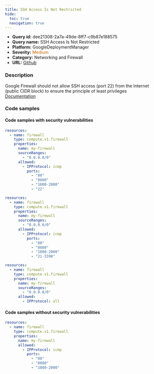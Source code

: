 ```yaml
---
title: SSH Access Is Not Restricted
hide:
  toc: true
  navigation: true
---
```


<style>
  .highlight .hll {
    background-color: #ff171742;
  }
  .md-content {
    max-width: 1100px;
    margin: 0 auto;
  }
</style>

-   **Query id:** dee21308-2a7a-49de-8ff7-c9b87e188575
-   **Query name:** SSH Access Is Not Restricted
-   **Platform:** GoogleDeploymentManager
-   **Severity:** <span style="color:#C60">Medium</span>
-   **Category:** Networking and Firewall
-   **URL:** [Github](https://github.com/Checkmarx/kics/tree/master/assets/queries/googleDeploymentManager/gcp/ssh_access_is_not_restricted)

### Description
Google Firewall should not allow SSH access (port 22) from the Internet (public CIDR block) to ensure the principle of least privileges<br>
[Documentation](https://cloud.google.com/compute/docs/reference/rest/v1/firewalls)

### Code samples
#### Code samples with security vulnerabilities
```yaml title="Positive test num. 1 - yaml file" hl_lines="10"
resources:
  - name: firewall
    type: compute.v1.firewall
    properties:
      name: my-firewall
      sourceRanges:
        - "0.0.0.0/0"
      allowed:
        - IPProtocol: icmp
          ports:
            - "80"
            - "8080"
            - "1000-2000"
            - "22"

```
```yaml title="Positive test num. 2 - yaml file" hl_lines="10"
resources:
  - name: firewall
    type: compute.v1.firewall
    properties:
      name: my-firewall
      sourceRanges:
        - "0.0.0.0/0"
      allowed:
        - IPProtocol: icmp
          ports:
            - "80"
            - "8080"
            - "1000-2000"
            - "21-3390"

```
```yaml title="Positive test num. 3 - yaml file" hl_lines="4"
resources:
  - name: firewall
    type: compute.v1.firewall
    properties:
      name: my-firewall
      sourceRanges:
        - "0.0.0.0/0"
      allowed:
        - IPProtocol: all

```


#### Code samples without security vulnerabilities
```yaml title="Negative test num. 1 - yaml file"
resources:
  - name: firewall
    type: compute.v1.firewall
    properties:
      name: my-firewall
      allowed:
        - IPProtocol: icmp
          ports:
            - "80"
            - "8080"
            - "1000-2000"

```
